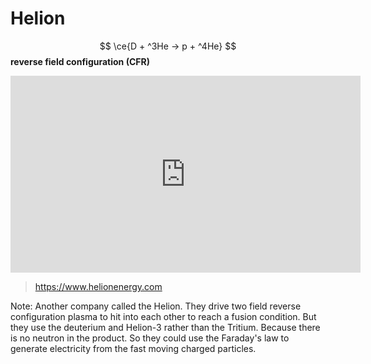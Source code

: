 
# Helion

$$
\ce{D + ^3He -> p + ^4He}
$$
**reverse field configuration (CFR)**


<iframe width="560" height="315" src="https://www.youtube.com/embed/HlNfP3iywvI" title="YouTube video player" frameborder="0" allow="accelerometer; autoplay; clipboard-write; encrypted-media; gyroscope; picture-in-picture; web-share" allowfullscreen></iframe>



> https://www.helionenergy.com


Note: 
Another company called the Helion. They drive two field reverse configuration plasma to hit into each other to reach a fusion condition. 
But they use the deuterium and Helion-3 rather than the Tritium. Because there is no neutron in the product. So they could use the Faraday's law to generate electricity from the fast moving charged particles.